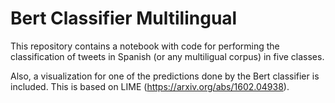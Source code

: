 # Bert Classifier Multilingual 

This repository contains a notebook with code for performing the classification of tweets in Spanish (or any multiligual corpus) in five classes.  

Also, a visualization for one of the predictions done by the Bert classifier is included. This is based on LIME (https://arxiv.org/abs/1602.04938).
